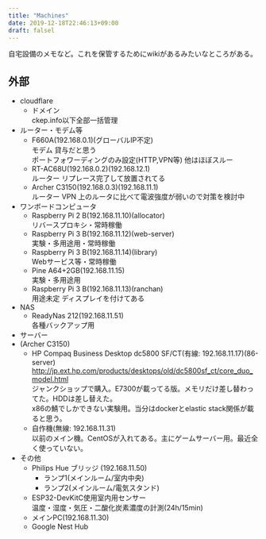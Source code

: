```yaml
---
title: "Machines"
date: 2019-12-18T22:46:13+09:00
draft: falsel
---
```

自宅設備のメモなど。これを保管するためにwikiがあるみたいなところがある。

## 外部
* cloudflare
    * ドメイン  
    ckep.info以下全部一括管理
* ルーター・モデム等
    * F660A(192.168.0.1)(グローバルIP不定)  
    モデム 貸与だと思う  
    ポートフォワーディングのみ設定(HTTP,VPN等) 他はほぼスルー
    * RT-AC68U(192.168.0.2)(192.168.12.1)  
    ルーター リプレース完了して放置されてる
    * Archer C3150(192.168.0.3)(192.168.11.1)  
    ルーター VPN 上のルータに比べて電波強度が弱いので対策を検討中
* ワンボードコンピュータ
    * Raspberry Pi 2 B(192.168.11.10)(allocator)  
      リバースプロキシ・常時稼働
    * Raspberry Pi 3 B(192.168.11.12)(web-server)  
      実験・多用途用・常時稼働
    * Raspberry Pi 3 B(192.168.11.14)(library)  
      Webサービス等・常時稼働
    * Pine A64+2GB(192.168.11.15)  
      実験・多用途用
    * Raspberry Pi 3 B(192.168.11.13)(ranchan)  
      用途未定 ディスプレイを付けてある
* NAS
    * ReadyNas 212(192.168.11.51)  
      各種バックアップ用
* サーバー
* (Archer C3150)
    * HP Compaq Business Desktop dc5800 SF/CT(有線: 192.168.11.17)(86-server)  
    http://jp.ext.hp.com/products/desktops/old/dc5800sf_ct/core_duo_model.html  
    ジャンクショップで購入。E7300が載ってる版。メモリだけ差し替わってた。HDDは差し替えた。  
    x86の鯖でしかできない実験用。当分はdockerとelastic stack関係が載ると思う。
    * 自作機(無線: 192.168.11.31)  
    以前のメイン機。CentOSが入れてある。主にゲームサーバー用。最近全く使っていない。
* その他
    * Philips Hue ブリッジ (192.168.11.50)
        * ランプ1(メインルーム/室内中央)
        * ランプ2(メインルーム/電気スタンド)
    * ESP32-DevKitC使用室内用センサー  
    温度・湿度・気圧・二酸化炭素濃度の計測(24h/15min)
    * メインPC(192.168.11.30)
    * Google Nest Hub
    <!-- * Google Home mini(メインルーム)-->
